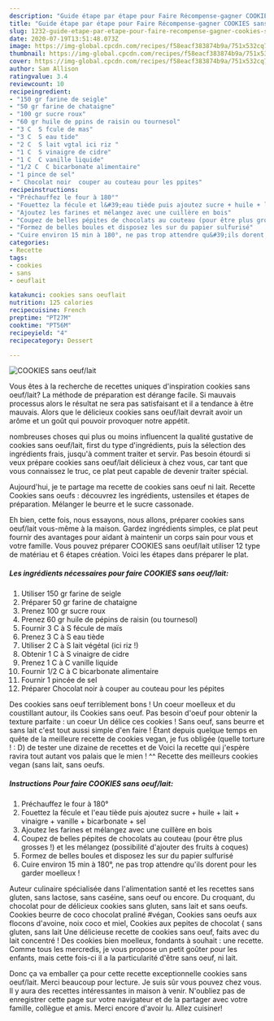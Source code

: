 ```yaml
---
description: "Guide étape par étape pour Faire Récompense-gagner COOKIES sans oeuf/lait"
title: "Guide étape par étape pour Faire Récompense-gagner COOKIES sans oeuf/lait"
slug: 1232-guide-etape-par-etape-pour-faire-recompense-gagner-cookies-sans-oeuf-lait
date: 2020-07-19T13:51:48.073Z
image: https://img-global.cpcdn.com/recipes/f58eacf383874b9a/751x532cq70/cookies-sans-oeuflait-photo-principale-de-la-recette.jpg
thumbnail: https://img-global.cpcdn.com/recipes/f58eacf383874b9a/751x532cq70/cookies-sans-oeuflait-photo-principale-de-la-recette.jpg
cover: https://img-global.cpcdn.com/recipes/f58eacf383874b9a/751x532cq70/cookies-sans-oeuflait-photo-principale-de-la-recette.jpg
author: Sam Allison
ratingvalue: 3.4
reviewcount: 10
recipeingredient:
- "150 gr farine de seigle"
- "50 gr farine de chataigne"
- "100 gr sucre roux"
- "60 gr huile de ppins de raisin ou tournesol"
- "3 C  S fcule de mas"
- "3 C  S eau tide"
- "2 C  S lait vgtal ici riz "
- "1 C  S vinaigre de cidre"
- "1 C  C vanille liquide"
- "1/2 C  C bicarbonate alimentaire"
- "1 pince de sel"
- " Chocolat noir  couper au couteau pour les ppites"
recipeinstructions:
- "Préchauffez le four à 180°"
- "Fouettez la fécule et l&#39;eau tiède puis ajoutez sucre + huile + lait + vinaigre + vanille + bicarbonate + sel"
- "Ajoutez les farines et mélangez avec une cuillère en bois"
- "Coupez de belles pépites de chocolats au couteau (pour être plus grosses !) et les mélangez (possibilité d&#39;ajouter des fruits à coques)"
- "Formez de belles boules et disposez les sur du papier sulfurisé"
- "Cuire environ 15 min à 180°, ne pas trop attendre qu&#39;ils dorent pour les garder moelleux !"
categories:
- Recette
tags:
- cookies
- sans
- oeuflait

katakunci: cookies sans oeuflait 
nutrition: 125 calories
recipecuisine: French
preptime: "PT27M"
cooktime: "PT56M"
recipeyield: "4"
recipecategory: Dessert

---
```



![COOKIES sans oeuf/lait](https://img-global.cpcdn.com/recipes/f58eacf383874b9a/751x532cq70/cookies-sans-oeuflait-photo-principale-de-la-recette.jpg)

Vous êtes à la recherche de recettes uniques d'inspiration cookies sans oeuf/lait? La méthode de préparation est dérange facile. Si mauvais processus alors le résultat ne sera pas satisfaisant et il a tendance à être mauvais. Alors que le délicieux cookies sans oeuf/lait devrait avoir un arôme et un goût qui pouvoir provoquer notre appétit.

nombreuses choses qui plus ou moins influencent la qualité gustative de cookies sans oeuf/lait, first du type d'ingrédients, puis la sélection des ingrédients frais, jusqu'à comment traiter et servir. Pas besoin étourdi si veux prépare cookies sans oeuf/lait délicieux à chez vous, car tant que vous connaissez le truc, ce plat peut capable de devenir traiter spécial.

Aujourd&#39;hui, je te partage ma recette de cookies sans oeuf ni lait. Recette Cookies sans oeufs : découvrez les ingrédients, ustensiles et étapes de préparation. Mélanger le beurre et le sucre cassonade.


Eh bien, cette fois, nous essayons, nous allons, préparer cookies sans oeuf/lait vous-même à la maison. Gardez ingrédients simples, ce plat peut fournir des avantages pour aidant à maintenir un corps sain pour vous et votre famille. Vous pouvez préparer COOKIES sans oeuf/lait utiliser 12 type de matériau et 6 étapes création. Voici les étapes dans préparer le plat.

<!--inarticleads1-->

##### Les ingrédients nécessaires pour faire COOKIES sans oeuf/lait:

1. Utiliser 150 gr farine de seigle
1. Préparer 50 gr farine de chataigne
1. Prenez 100 gr sucre roux
1. Prenez 60 gr huile de pépins de raisin (ou tournesol)
1. Fournir 3 C à S fécule de maïs
1. Prenez 3 C à S eau tiède
1. Utiliser 2 C à S lait végétal (ici riz !)
1. Obtenir 1 C à S vinaigre de cidre
1. Prenez 1 C à C vanille liquide
1. Fournir 1/2 C à C bicarbonate alimentaire
1. Fournir 1 pincée de sel
1. Préparer  Chocolat noir à couper au couteau pour les pépites


Des cookies sans oeuf terriblement bons ! Un coeur moelleux et du coustillant autour, ils Cookies sans oeuf. Pas besoin d&#39;oeuf pour obtenir la texture parfaite : un coeur Un délice ces cookies ! Sans oeuf, sans beurre et sans lait c&#39;est tout aussi simple d&#39;en faire ! Étant depuis quelque temps en quête de la meilleure recette de cookies vegan, je fus obligée (quelle torture ! : D) de tester une dizaine de recettes et de Voici la recette qui j&#39;espère ravira tout autant vos palais que le mien ! ^^ Recette des meilleurs cookies vegan (sans lait, sans oeufs. 

<!--inarticleads2-->

##### Instructions Pour faire COOKIES sans oeuf/lait:

1. Préchauffez le four à 180°
1. Fouettez la fécule et l&#39;eau tiède puis ajoutez sucre + huile + lait + vinaigre + vanille + bicarbonate + sel
1. Ajoutez les farines et mélangez avec une cuillère en bois
1. Coupez de belles pépites de chocolats au couteau (pour être plus grosses !) et les mélangez (possibilité d&#39;ajouter des fruits à coques)
1. Formez de belles boules et disposez les sur du papier sulfurisé
1. Cuire environ 15 min à 180°, ne pas trop attendre qu&#39;ils dorent pour les garder moelleux !


Auteur culinaire spécialisée dans l&#39;alimentation santé et les recettes sans gluten, sans lactose, sans caséine, sans oeuf ou encore. Du croquant, du chocolat pour de délicieux cookies sans gluten, sans lait et sans oeufs. Cookies beurre de coco chocolat praliné #végan, Cookies sans oeufs aux flocons d&#39;avoine, noix coco et miel, Cookies aux pepites de chocolat { sans gluten, sans lait Une délicieuse recette de cookies sans oeuf, faits avec du lait concentré ! Des cookies bien moelleux, fondants à souhait : une recette. Comme tous les mercredis, je vous propose un petit goûter pour les enfants, mais cette fois-ci il a la particularité d&#39;être sans oeuf, ni lait. 


Donc ça va emballer ça pour cette recette exceptionnelle cookies sans oeuf/lait. Merci beaucoup pour lecture. Je suis sûr vous pouvez chez vous. Il y aura des recettes  intéressantes in maison à venir. N'oubliez pas de enregistrer cette page sur votre navigateur et de la partager avec votre famille, collègue et amis. Merci encore d'avoir lu. Allez cuisiner!
